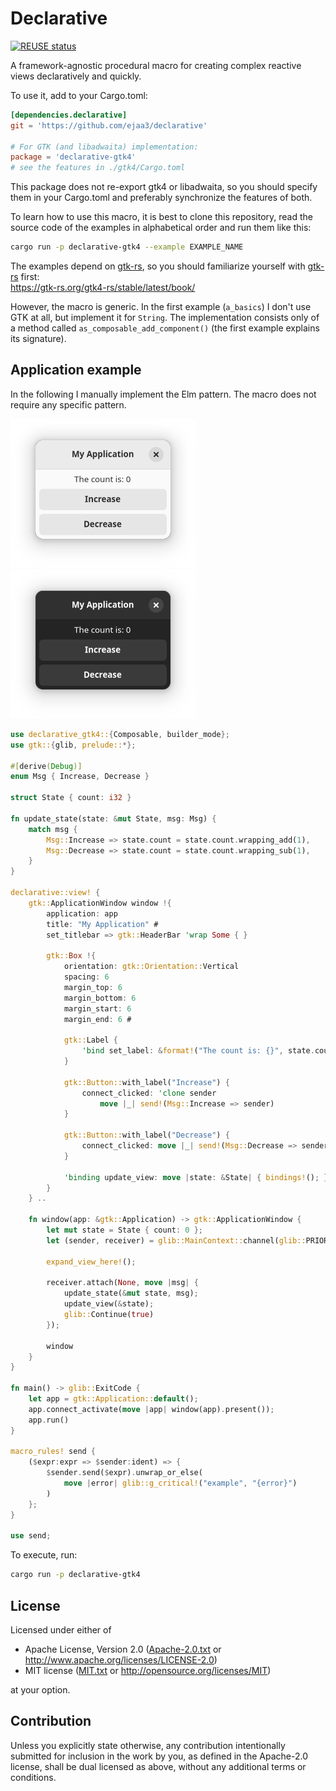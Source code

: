 <!--
	SPDX-FileCopyrightText: 2023 Eduardo Javier Alvarado Aarón <eduardo.javier.alvarado.aaron@gmail.com>
	
	SPDX-License-Identifier: CC-BY-SA-4.0
-->

# Declarative

[![REUSE status](https://api.reuse.software/badge/github.com/ejaa3/declarative)](https://api.reuse.software/info/github.com/ejaa3/declarative)

A framework-agnostic procedural macro for creating complex reactive views declaratively and quickly.

To use it, add to your Cargo.toml:

~~~ toml
[dependencies.declarative]
git = 'https://github.com/ejaa3/declarative'

# For GTK (and libadwaita) implementation:
package = 'declarative-gtk4'
# see the features in ./gtk4/Cargo.toml
~~~

This package does not re-export gtk4 or libadwaita, so you should specify them in your Cargo.toml and preferably synchronize the features of both.

To learn how to use this macro, it is best to clone this repository, read the source code of the examples in alphabetical order and run them like this:

~~~ bash
cargo run -p declarative-gtk4 --example EXAMPLE_NAME
~~~

The examples depend on [gtk-rs], so you should familiarize yourself with [gtk-rs] first:  
https://gtk-rs.org/gtk4-rs/stable/latest/book/

[gtk-rs]: https://gtk-rs.org

However, the macro is generic. In the first example (`a_basics`) I don't use GTK at all, but implement it for `String`. The implementation consists only of a method called `as_composable_add_component()` (the first example explains its signature).

## Application example

In the following I manually implement the Elm pattern. The macro does not require any specific pattern.

![Light theme app screenshot](light.png)
![Dark theme app screenshot](dark.png)

~~~ rust
use declarative_gtk4::{Composable, builder_mode};
use gtk::{glib, prelude::*};

#[derive(Debug)]
enum Msg { Increase, Decrease }

struct State { count: i32 }

fn update_state(state: &mut State, msg: Msg) {
	match msg {
		Msg::Increase => state.count = state.count.wrapping_add(1),
		Msg::Decrease => state.count = state.count.wrapping_sub(1),
	}
}

declarative::view! {
	gtk::ApplicationWindow window !{
		application: app
		title: "My Application" #
		set_titlebar => gtk::HeaderBar 'wrap Some { }
		
		gtk::Box !{
			orientation: gtk::Orientation::Vertical
			spacing: 6
			margin_top: 6
			margin_bottom: 6
			margin_start: 6
			margin_end: 6 #
			
			gtk::Label {
				'bind set_label: &format!("The count is: {}", state.count)
			}
			
			gtk::Button::with_label("Increase") {
				connect_clicked: 'clone sender
					move |_| send!(Msg::Increase => sender)
			}
			
			gtk::Button::with_label("Decrease") {
				connect_clicked: move |_| send!(Msg::Decrease => sender)
			}
			
			'binding update_view: move |state: &State| { bindings!(); }
		}
	} ..
	
	fn window(app: &gtk::Application) -> gtk::ApplicationWindow {
		let mut state = State { count: 0 };
		let (sender, receiver) = glib::MainContext::channel(glib::PRIORITY_DEFAULT);
		
		expand_view_here!();
		
		receiver.attach(None, move |msg| {
			update_state(&mut state, msg);
			update_view(&state);
			glib::Continue(true)
		});
		
		window
	}
}

fn main() -> glib::ExitCode {
	let app = gtk::Application::default();
	app.connect_activate(move |app| window(app).present());
	app.run()
}

macro_rules! send {
	($expr:expr => $sender:ident) => {
		$sender.send($expr).unwrap_or_else(
			move |error| glib::g_critical!("example", "{error}")
		)
	};
}

use send;
~~~

To execute, run:

~~~ bash
cargo run -p declarative-gtk4
~~~

## License

Licensed under either of

* Apache License, Version 2.0 ([Apache-2.0.txt](LICENSES/Apache-2.0.txt) or http://www.apache.org/licenses/LICENSE-2.0)
* MIT license ([MIT.txt](LICENSES/MIT.txt) or http://opensource.org/licenses/MIT)

at your option.

## Contribution

Unless you explicitly state otherwise, any contribution intentionally submitted
for inclusion in the work by you, as defined in the Apache-2.0 license, shall be
dual licensed as above, without any additional terms or conditions.
